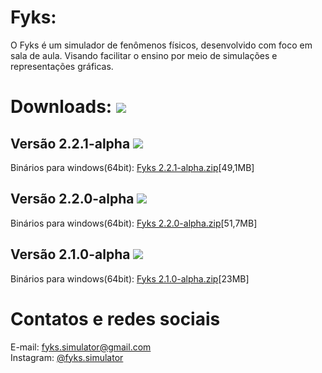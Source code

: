 # Fyks:
O Fyks é um simulador de fenômenos físicos, desenvolvido com foco em sala de aula. Visando facilitar o ensino por meio de simulações e representações gráficas.
# Downloads: ![](https://img.shields.io/github/downloads/rabbithy/fyks/total)
## Versão 2.2.1-alpha ![](https://img.shields.io/github/downloads/rabbithy/fyks/v2.2.1-alpha/total)
Binários para windows(64bit): <a href="https://github.com/Rabbithy/Fyks/releases/download/v2.2.1-alpha/Fyks.v2.2.1-alpha.win_64bit.zip">Fyks 2.2.1-alpha.zip</a>[49,1MB]
## Versão 2.2.0-alpha ![](https://img.shields.io/github/downloads/rabbithy/fyks/v2.2.0-alpha/total)
Binários para windows(64bit): <a href="https://github.com/Rabbithy/Fyks/releases/download/v2.2.0-alpha/Fyks.2.2.0-alpha.zip">Fyks 2.2.0-alpha.zip</a>[51,7MB]
## Versão 2.1.0-alpha ![](https://img.shields.io/github/downloads/rabbithy/fyks/v2.1.0-alpha/total)
Binários para windows(64bit): <a href="https://github.com/Rabbithy/Fyks/releases/download/v2.1.0-alpha/Fyks_win_64bit.zip">Fyks 2.1.0-alpha.zip</a>[23MB]
# Contatos e redes sociais
E-mail: fyks.simulator@gmail.com<br>
Instagram: <a href="https://www.instagram.com/fyks.simulator/">@fyks.simulator</a>
